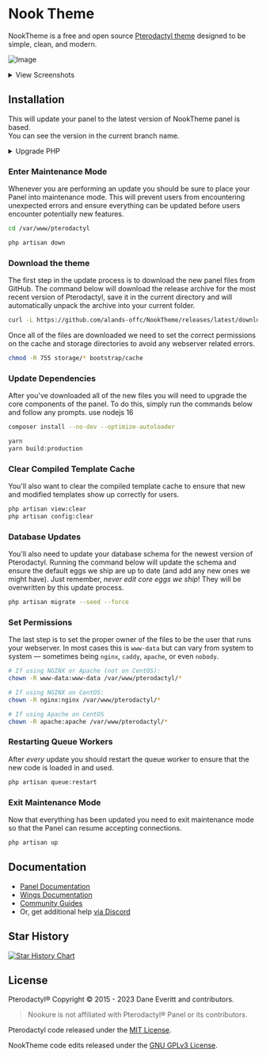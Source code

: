 # Nook Theme
NookTheme is a free and open source [Pterodactyl theme](https://pterodactyl.io) designed to be simple, clean, and modern.

![Image](https://i.imgur.com/AFjHGBr.png)

<details>
<summary>View Screenshots</summary>

![Image](https://i.imgur.com/CNxF3iT.png)
![Image](https://i.imgur.com/IflRtEX.png)
![Image](https://i.imgur.com/vNLK5jP.png)
![Image](https://i.imgur.com/dnxV2CS.png)
</details>

## Installation

This will update your panel to the latest version of NookTheme panel is based. <br>
You can see the version in the current branch name.

<details>
<summary>Upgrade PHP</summary>

Before proceeding with the installation steps, ensure that your PHP version is upgraded to 8.2 or newer. Follow the instructions below to upgrade PHP:

1. Update your package list:
```bash
sudo apt update
```

2. Install the required dependencies:
```bash
sudo apt install -y software-properties-common
```

3. Add the PHP repository:
```bash
sudo add-apt-repository ppa:ondrej/php
```

4. Update your package list again:
```bash
sudo apt update
```

5. Install PHP 8.3:
```bash
sudo apt install -y php8.3
```

6. Verify the PHP version:
```bash
php -v
```

</details>

### Enter Maintenance Mode

Whenever you are performing an update you should be sure to place your Panel into maintenance mode. This will prevent
users from encountering unexpected errors and ensure everything can be updated before users encounter
potentially new features.

```bash
cd /var/www/pterodactyl

php artisan down
```

### Download the theme

The first step in the update process is to download the new panel files from GitHub. The command below will download
the release archive for the most recent version of Pterodactyl, save it in the current directory and will automatically
unpack the archive into your current folder.

```bash
curl -L https://github.com/alands-offc/NookTheme/releases/latest/download/panel.tar.gz | tar -xzv
```

Once all of the files are downloaded we need to set the correct permissions on the cache and storage directories to avoid
any webserver related errors.

```bash
chmod -R 755 storage/* bootstrap/cache
```

### Update Dependencies

After you've downloaded all of the new files you will need to upgrade the core components of the panel. To do this,
simply run the commands below and follow any prompts.
use nodejs 16
```bash
composer install --no-dev --optimize-autoloader

yarn
yarn build:production 
```

### Clear Compiled Template Cache

You'll also want to clear the compiled template cache to ensure that new and modified templates show up correctly for
users.

```bash
php artisan view:clear
php artisan config:clear
```

### Database Updates

You'll also need to update your database schema for the newest version of Pterodactyl. Running the command below
will update the schema and ensure the default eggs we ship are up to date (and add any new ones we might have). Just
remember, _never edit core eggs we ship_! They will be overwritten by this update process.

```bash
php artisan migrate --seed --force
```

### Set Permissions

The last step is to set the proper owner of the files to be the user that runs your webserver. In most cases this
is `www-data` but can vary from system to system &mdash; sometimes being `nginx`, `caddy`, `apache`, or even `nobody`.

```bash
# If using NGINX or Apache (not on CentOS):
chown -R www-data:www-data /var/www/pterodactyl/*

# If using NGINX on CentOS:
chown -R nginx:nginx /var/www/pterodactyl/*

# If using Apache on CentOS
chown -R apache:apache /var/www/pterodactyl/*
```

### Restarting Queue Workers

After _every_ update you should restart the queue worker to ensure that the new code is loaded in and used.

```bash
php artisan queue:restart
```

### Exit Maintenance Mode

Now that everything has been updated you need to exit maintenance mode so that the Panel can resume accepting
connections.

```bash
php artisan up
```

## Documentation

* [Panel Documentation](https://pterodactyl.io/panel/1.0/getting_started.html)
* [Wings Documentation](https://pterodactyl.io/wings/1.0/installing.html)
* [Community Guides](https://pterodactyl.io/community/about.html)
* Or, get additional help [via Discord](https://discord.nookure.com/)

## Star History

<a href="https://star-history.com/#Nookure/NookTheme&Timeline">
  <picture>
    <source media="(prefers-color-scheme: dark)" srcset="https://api.star-history.com/svg?repos=Nookure/NookTheme&type=Timeline&theme=dark" />
    <source media="(prefers-color-scheme: light)" srcset="https://api.star-history.com/svg?repos=Nookure/NookTheme&type=Timeline" />
    <img alt="Star History Chart" src="https://api.star-history.com/svg?repos=Nookure/NookTheme&type=Timeline" />
  </picture>
</a>

## License

Pterodactyl® Copyright © 2015 - 2023 Dane Everitt and contributors.

> Nookure is not affiliated with Pterodactyl® Panel or its contributors.

Pterodactyl code released under the [MIT License](./LICENSE.md).

NookTheme code  edits released under the [GNU GPLv3 License](./NookLicense.md).
